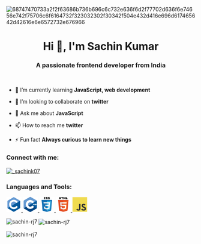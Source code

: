 ![68747470733a2f2f63686b736b696c6c732e636f6d2f77702d636f6e74656e742f75706c6f6164732f323032302f30342f504e432d416e696d617465642d42616e6e6572732e676966](https://user-images.githubusercontent.com/110657130/183123125-89eb4964-f74c-4810-bbc7-0a05c644abc5.gif)
<h1 align="center">Hi 👋, I'm Sachin Kumar</h1>
<h3 align="center">A passionate frontend developer from India</h3>
<img src="https://www.mygo.ge/uploads/blog/1584023795.jpg" alt="">


- 🌱 I’m currently learning **JavaScript, web development**

- 👯 I’m looking to collaborate on **twitter**

- 💬 Ask me about **JavaScript**

- 📫 How to reach me **twitter**

- ⚡ Fun fact **Always curious to learn new things**

<h3 align="left">Connect with me:</h3>
<p align="left">
<a href="https://twitter.com/_sachink07" target="blank"><img align="center" src="https://raw.githubusercontent.com/rahuldkjain/github-profile-readme-generator/master/src/images/icons/Social/twitter.svg" alt="_sachink07" height="30" width="40" /></a>
</p>

<h3 align="left">Languages and Tools:</h3>
<p align="left"> <a href="https://www.cprogramming.com/" target="_blank" rel="noreferrer"> <img src="https://raw.githubusercontent.com/devicons/devicon/master/icons/c/c-original.svg" alt="c" width="40" height="40"/> </a> <a href="https://www.w3schools.com/cpp/" target="_blank" rel="noreferrer"> <img src="https://raw.githubusercontent.com/devicons/devicon/master/icons/cplusplus/cplusplus-original.svg" alt="cplusplus" width="40" height="40"/> </a> <a href="https://www.w3schools.com/css/" target="_blank" rel="noreferrer"> <img src="https://raw.githubusercontent.com/devicons/devicon/master/icons/css3/css3-original-wordmark.svg" alt="css3" width="40" height="40"/> </a> <a href="https://www.w3.org/html/" target="_blank" rel="noreferrer"> <img src="https://raw.githubusercontent.com/devicons/devicon/master/icons/html5/html5-original-wordmark.svg" alt="html5" width="40" height="40"/> </a> <a href="https://developer.mozilla.org/en-US/docs/Web/JavaScript" target="_blank" rel="noreferrer"> <img src="https://raw.githubusercontent.com/devicons/devicon/master/icons/javascript/javascript-original.svg" alt="javascript" width="40" height="40"/> </a> </p>

<p><img align="left" src="https://github-readme-stats.vercel.app/api/top-langs?username=sachin-rj7&show_icons=true&locale=en&layout=compact" alt="sachin-rj7" /></p>

<p>&nbsp;<img align="center" src="https://github-readme-stats.vercel.app/api?username=sachin-rj7&show_icons=true&locale=en" alt="sachin-rj7" /></p>

<p><img align="center" src="https://github-readme-streak-stats.herokuapp.com/?user=sachin-rj7&" alt="sachin-rj7" /></p>


